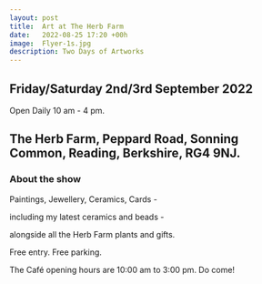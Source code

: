```yaml
---
layout: post
title:  Art at The Herb Farm
date:   2022-08-25 17:20 +00h
image:  Flyer-1s.jpg
description: Two Days of Artworks
---
```

## Friday/Saturday 2nd/3rd September 2022 

Open Daily 10 am - 4 pm. 

## The Herb Farm, Peppard Road, Sonning Common, Reading, Berkshire, RG4 9NJ.

### About the show

Paintings, Jewellery, Ceramics, Cards -

including my latest ceramics and beads - 

alongside all the Herb Farm plants and gifts.

Free entry. Free parking. 

The Café opening hours are 10:00 am to 3:00 pm.
Do come!
